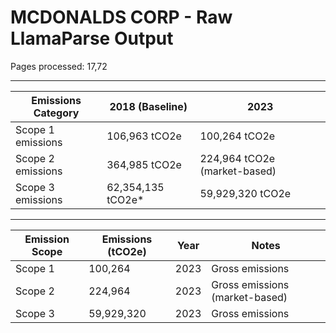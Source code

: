 # MCDONALDS CORP - Raw LlamaParse Output

Pages processed: 17,72

---

| Emissions Category         | 2018 (Baseline) | 2023        |
|---------------------------|-----------------|-------------|
| Scope 1 emissions         | 106,963 tCO2e   | 100,264 tCO2e |
| Scope 2 emissions         | 364,985 tCO2e   | 224,964 tCO2e (market-based) |
| Scope 3 emissions         | 62,354,135 tCO2e* | 59,929,320 tCO2e |

---

| Emission Scope | Emissions (tCO2e) | Year  | Notes                  |
|----------------|--------------------|-------|------------------------|
| Scope 1        | 100,264            | 2023  | Gross emissions        |
| Scope 2        | 224,964            | 2023  | Gross emissions (market-based) |
| Scope 3        | 59,929,320         | 2023  | Gross emissions        |
